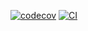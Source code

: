 [![codecov](https://codecov.io/gh/KelinTan/spring-boot-archetype/branch/master/graph/badge.svg)](https://codecov.io/gh/KelinTan/spring-boot-archetype)
[![CI](https://github.com/KelinTan/spring-boot-archetype/workflows/CI/badge.svg)](https://github.com/KelinTan/spring-boot-archetype)

